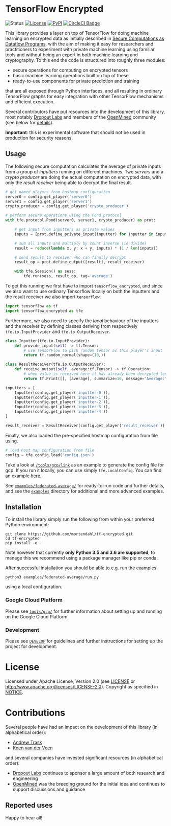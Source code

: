 # TensorFlow Encrypted

![Status](https://img.shields.io/badge/status-alpha-blue.svg)  [![License](https://img.shields.io/github/license/mortendahl/tf-encrypted.svg)](./LICENSE)  [![PyPI](https://img.shields.io/pypi/v/tf-encrypted.svg)](https://pypi.org/project/tf-encrypted/) [![CircleCI Badge](https://circleci.com/gh/mortendahl/tf-encrypted/tree/master.svg?style=svg)](https://circleci.com/gh/mortendahl/tf-encrypted/tree/master)

This library provides a layer on top of TensorFlow for doing machine learning on encrypted data as initially described in [Secure Computations as Dataflow Programs](https://mortendahl.github.io/2018/03/01/secure-computation-as-dataflow-programs/), with the aim of making it easy for researchers and practitioners to experiment with private machine learning using familiar tools and without being an expert in both machine learning and cryptography. To this end the code is structured into roughly three modules:

- secure operations for computing on encrypted tensors
- basic machine learning operations built on top of these
- ready-to-use components for private prediction and training

that are all exposed through Python interfaces, and all resulting in ordinary TensorFlow graphs for easy integration with other TensorFlow mechanisms and efficient execution.

Several contributors have put resources into the development of this library, most notably [Dropout Labs](https://dropoutlabs.com/) and members of the [OpenMined](https://www.openmined.org/) community (see below for [details](#contributions)).

**Important**: this is experimental software that should not be used in production for security reasons.

## Usage

The following secure computation calculates the average of private inputs from a group of *inputters* running on different machines. Two *servers* and a *crypto producer* are doing the actual computation on encrypted data, with only the *result receiver* being able to decrypt the final result.

```python
# get named players from hostmap configuration
server0 = config.get_player('server0')
server1 = config.get_player('server1')
crypto_producer = config.get_player('crypto_producer')

# perform secure operations using the Pond protocol
with tfe.protocol.Pond(server0, server1, crypto_producer) as prot:

    # get input from inputters as private values
    inputs = [prot.define_private_input(inputter) for inputter in inputters]

    # sum all inputs and multiply by count inverse (ie divide)
    result = reduce(lambda x, y: x + y, inputs) * (1 / len(inputs))

    # send result to receiver who can finally decrypt
    result_op = prot.define_output([result], result_receiver)

    with tfe.Session() as sess:
        tfe.run(sess, result_op, tag='average')
```

To get this running we first have to import `tensorflow_encrypted`, and since we also want to use ordinary Tensorflow locally on both the inputters and the result receiver we also import `tensorflow`.

```python
import tensorflow as tf
import tensorflow_encrypted as tfe
```

Furthermore, we also need to specify the *local* behaviour of the inputters and the receiver by defining classes deriving from respectively `tfe.io.InputProvider` and `tfe.io.OutputReceiver`.

```python
class Inputter(tfe.io.InputProvider):
    def provide_input(self) -> tf.Tensor:
        # use TensorFlow to pick random tensor as this player's input
        return tf.random_normal(shape=(10,))

class ResultReceiver(tfe.io.OutputReceiver):
    def receive_output(self, average:tf.Tensor) -> tf.Operation:
        # when value is received here it has already been decrypted locally
        return tf.Print([], [average], summarize=10, message="Average:")

inputters = [
    Inputter(config.get_player('inputter-0')),
    Inputter(config.get_player('inputter-1')),
    Inputter(config.get_player('inputter-2')),
    Inputter(config.get_player('inputter-3')),
    Inputter(config.get_player('inputter-4'))
]

result_receiver = ResultReceiver(config.get_player('result_receiver'))
```

Finally, we also loaded the pre-specified hostmap configuration from file using.

```python
# load host map configuration from file
config = tfe.config.load('config.json')
```

Take a look at [`/tools/gcp/link`](./tools/gcp/link) as an example to generate the config file for gcp. If you run it locally, you can use simply `tfe.LocalConfig`. You can find an example [here](./examples/federated-average/run.py).

See [`examples/federated-average/`](./examples/federated-average/) for ready-to-run code and further details, and see the [`examples`](./examples/) directory for additional and more advanced examples.

## Installation

To install the library simply run the following from within your preferred Python environment:

```shell
git clone https://github.com/mortendahl/tf-encrypted.git
cd tf-encrypted
pip install -e .
```

Note however that currently **only Python 3.5 and 3.6 are supported**; to manage this we recommend using a package manager like pip or conda.

After successful installation you should be able to e.g. run the examples

```shell
python3 examples/federated-average/run.py
```

using a local configuration.

### Google Cloud Platform

Please see [`tools/gcp/`](./tools/gcp/) for further information about setting up and running on the Google Cloud Platform.

### Development

Please see [`DEVELOP`](./DEVELOP.md) for guidelines and further instructions for setting up the project for development.

# License

Licensed under Apache License, Version 2.0 (see [LICENSE](./LICENSE) or http://www.apache.org/licenses/LICENSE-2.0). Copyright as specified in [NOTICE](./NOTICE).

# Contributions

Several people have had an impact on the development of this library (in alphabetical order):

- [Andrew Trask](https://github.com/iamtrask)
- [Koen van der Veen](https://github.com/koenvanderveen)

and several companies have invested significant resources (in alphabetical order):

- [Dropout Labs](https://dropoutlabs.com/) continues to sponsor a large amount of both research and engineering
- [OpenMined](https://openmined.org) was the breeding ground for the initial idea and continues to support discussions and guidance

## Reported uses

Happy to hear all!
